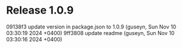 # Release 1.0.9

09138f3 update version in package.json to 1.0.9 (guseyn, Sun Nov 10 03:30:19 2024 +0400)
9ff3808 update readme (guseyn, Sun Nov 10 03:30:16 2024 +0400)
